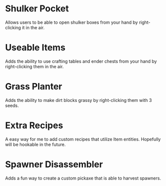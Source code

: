 # Shulker Pocket
Allows users to be able to open shulker boxes from your hand by right-clicking it in the air.

# Useable Items
Adds the ability to use crafting tables and ender chests from your hand by right-clicking them in the air.

# Grass Planter
Adds the ability to make dirt blocks grassy by right-clicking them with 3 seeds.

# Extra Recipes
A easy way for me to add custom recipes that utilize Item entities. Hopefully will be hookable in the future.

# Spawner Disassembler
Adds a fun way to create a custom pickaxe that is able to harvest spawners.
